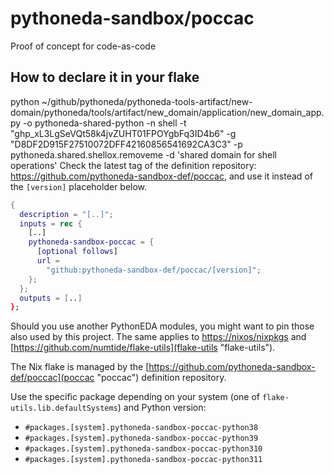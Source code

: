 # pythoneda-sandbox/poccac

Proof of concept for code-as-code

## How to declare it in your flake

python ~/github/pythoneda/pythoneda-tools-artifact/new-domain/pythoneda/tools/artifact/new_domain/application/new_domain_app.py -o pythoneda-shared-python -n shell -t "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" -g "D8DF2D915F27510072DFF42160856541692CA3C3" -p pythoneda.shared.shellox.removeme -d 'shared domain for shell operations'
Check the latest tag of the definition repository: https://github.com/pythoneda-sandbox-def/poccac, and use it instead of the `[version]` placeholder below.

```nix
{
  description = "[..]";
  inputs = rec {
    [..]
    pythoneda-sandbox-poccac = {
      [optional follows]
      url =
        "github:pythoneda-sandbox-def/poccac/[version]";
    };
  };
  outputs = [..]
};
```

Should you use another PythonEDA modules, you might want to pin those also used by this project. The same applies to [https://nixos/nixpkgs](nixpkgs "nixpkgs") and [https://github.com/numtide/flake-utils](flake-utils "flake-utils").

The Nix flake is managed by the [https://github.com/pythoneda-sandbox-def/poccac](poccac "poccac") definition repository.

Use the specific package depending on your system (one of `flake-utils.lib.defaultSystems`) and Python version:

- `#packages.[system].pythoneda-sandbox-poccac-python38`
- `#packages.[system].pythoneda-sandbox-poccac-python39`
- `#packages.[system].pythoneda-sandbox-poccac-python310`
- `#packages.[system].pythoneda-sandbox-poccac-python311`
